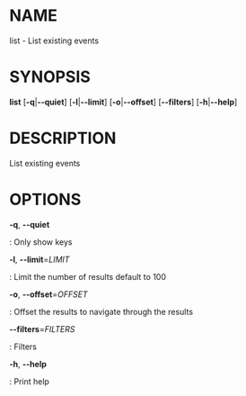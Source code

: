 # NAME

list - List existing events

# SYNOPSIS

**list** \[**-q**\|**\--quiet**\] \[**-l**\|**\--limit**\]
\[**-o**\|**\--offset**\] \[**\--filters**\] \[**-h**\|**\--help**\]

# DESCRIPTION

List existing events

# OPTIONS

**-q**, **\--quiet**

:   Only show keys

**-l**, **\--limit**=*LIMIT*

:   Limit the number of results default to 100

**-o**, **\--offset**=*OFFSET*

:   Offset the results to navigate through the results

**\--filters**=*FILTERS*

:   Filters

**-h**, **\--help**

:   Print help
